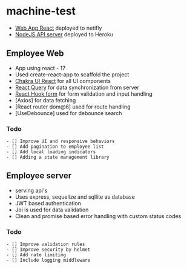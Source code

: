 # machine-test
- [Web App React](https://empl-web-portal.netlify.app/) deployed to netifly
- [NodeJS API server](https://esmt-srvr.herokuapp.com/) deployed to Heroku
## Employee Web
  - App using react - 17
  - Used create-react-app to scaffold the project
  - [Chakra UI React](https://chakra-ui.com/) for all UI components
  - [React Query](https://react-query.tanstack.com/) for data synchronization from server
  - [React Hook form](https://react-hook-form.com/) for form validation and input handling
  - [Axios] for data fetching
  - [React router dom@6] used for route handling
  - [UseDebounce] used for debounce search
  ### Todo
    - [] Improve UI and responsive behaviors
    - [] Add pagination to employee list
    - [] Add local loading indicators
    - [] Adding a state management library
## Employee server
  - serving api's
  - Uses express, sequelize and sqllite as database
  - JWT based authentication
  - Joi is used for data validation
  - Clean and promise based error handling with custom status codes
  ### Todo
    - [] Improve validation rules
    - [] Improve security by helmet
    - [] Add rate limiting
    - [] Include logging middleware


